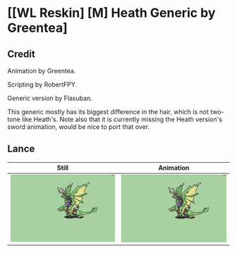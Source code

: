 # [\[WL Reskin\] \[M\] Heath Generic by Greentea]

## Credit

Animation by Greentea.

Scripting by RobertFPY.

Generic version by Flasuban.

This generic mostly has its biggest difference in the hair, which is not two-tone like Heath's. Note also that it is currently missing the Heath version's sword animation, would be nice to port that over.
	
## Lance

| Still | Animation |
| :---: | :-------: |
| ![Lance still](./Lance_000.png) | ![Lance animation](./Lance.gif) |
